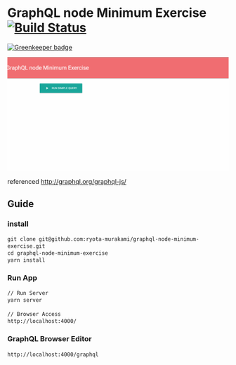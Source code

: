 # GraphQL node Minimum Exercise [![Build Status](https://travis-ci.org/ryota-murakami/graphql-node-minimum-exercise.svg?branch=master)](https://travis-ci.org/ryota-murakami/graphql-node-minimum-exercise)

[![Greenkeeper badge](https://badges.greenkeeper.io/ryota-murakami/graphql-node-minimum-exercise.svg)](https://greenkeeper.io/)

![example](demo.gif)

referenced
http://graphql.org/graphql-js/

## Guide

### install
```
git clone git@github.com:ryota-murakami/graphql-node-minimum-exercise.git
cd graphql-node-minimum-exercise
yarn install
```

### Run App
```
// Run Server
yarn server

// Browser Access
http://localhost:4000/
```

### GraphQL Browser Editor
```
http://localhost:4000/graphql
```
